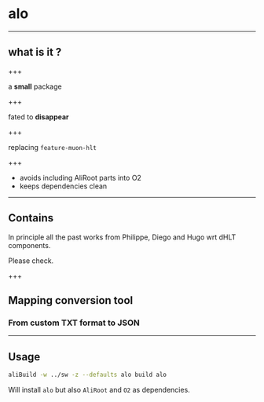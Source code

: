 # alo 

---

## what is it ? 

<i style="font-size: 2em" class="fa fa-long-arrow-down" aria-hidden="true"></i>

+++

a **small** package

+++

fated to **disappear**

+++

replacing `feature-muon-hlt` <i class="fa fa-leaf" aria-hidden="true"></i>

<!-- ![](http://res.cloudinary.com/apeinesec/image/upload/v1494091795/1494109701_git-branch_k9p3ui.svg) -->

+++

- avoids including AliRoot parts into O2
- keeps dependencies clean

---

## Contains

In principle all the past works from Philippe, Diego and Hugo wrt dHLT components.

Please check.

+++

## Mapping conversion tool 

### From custom TXT format to JSON

---

## Usage

```bash
aliBuild -w ../sw -z --defaults alo build alo
```


Will install `alo` but also `AliRoot` and `O2` as dependencies.


